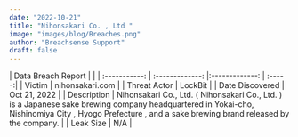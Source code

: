 ```yaml
---
date: "2022-10-21"
title: "Nihonsakari Co. , Ltd "
image: "images/blog/Breaches.png"
author: "Breachsense Support"
draft: false
---
```


| Data Breach Report           |              | 
| :-----------: | :-------------:     |:-------------:    | :-----:|
| Victim      | nihonsakari.com      | 
| Threat Actor      | LockBit      | 
| Date Discovered      | Oct 21, 2022      | 
| Description      | Nihonsakari Co., Ltd. ( Nihonsakari Co., Ltd. ) is a Japanese sake brewing company headquartered in Yokai-cho, Nishinomiya City , Hyogo Prefecture , and a sake brewing brand released by the company.      | 
| Leak Size      | N/A      | 

